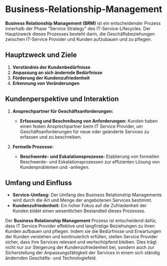 # Business-Relationship-Management

**Business Relationship Management (BRM)** ist ein entscheidender Prozess innerhalb der Phase "Service Strategy" des IT-Service-Lifecycles. Der Hauptzweck dieses Prozesses besteht darin, die Geschäftsbeziehungen zwischen IT-Service Provider und Kunden aufzubauen und zu pflegen.

## Hauptzweck und Ziele

1. **Verständnis der Kundenbedürfnisse**
2. **Anpassung an sich ändernde Bedürfnisse**
3. **Förderung der Kundenzufriedenheit**
4. **Erkennung von Veränderungen**

## Kundenperspektive und Interaktion

1. **Ansprechpartner für Geschäftsanforderungen:**
    - **Erfassung und Beschreibung von Anforderungen:** Kunden haben einen festen Ansprechpartner beim IT Service Provider, um Geschäftsanforderungen für neue oder geänderte Services zu erfassen und zu beschreiben.

2. **Formelle Prozesse:**
    - **Beschwerde- und Eskalationsprozesse:** Etablierung von formellen Beschwerde- und Eskalationsprozessen zur effizienten Lösung von Kundenproblemen und -anliegen.

## Umfang und Einfluss

- **Service-Umfang:** Der Umfang des Business Relationship Managements wird durch die Art und Menge der angebotenen Services bestimmt.
- **Kundenzufriedenheit:** Ein hoher Fokus auf die Zufriedenheit der Kunden bildet einen wesentlichen Bestandteil dieses Prozesses.

Der **Business Relationship Management** Prozess ist entscheidend dafür, dass IT Service Provider effektive und langfristige Beziehungen zu ihren Kunden aufbauen und pflegen. Indem sie die Bedürfnisse und Erwartungen der Kunden verstehen und kontinuierlich erfüllen, stellen Service Provider sicher, dass ihre Services relevant und wertschöpfend bleiben. Dies trägt nicht nur zur Steigerung der Kundenzufriedenheit bei, sondern auch zur Sicherstellung der Anpassungsfähigkeit der Services in einem sich ständig ändernden Geschäfts- und Technologiefeld.